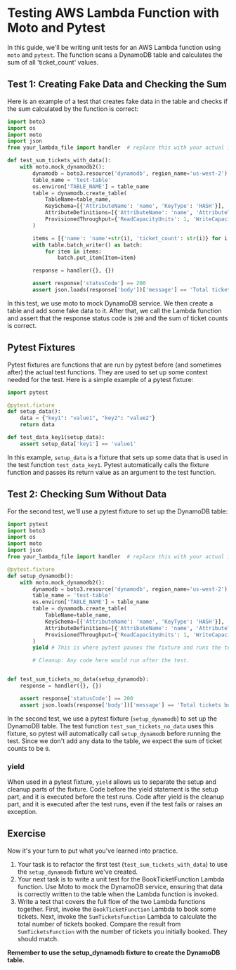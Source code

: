 # Testing AWS Lambda Function with Moto and Pytest
In this guide, we'll be writing unit tests for an AWS Lambda function using `moto` and `pytest`. The function scans a DynamoDB table and calculates the sum of all 'ticket_count' values.

## Test 1: Creating Fake Data and Checking the Sum
Here is an example of a test that creates fake data in the table and checks if the sum calculated by the function is correct:

```py linenums="1"
import boto3
import os
import moto
import json
from your_lambda_file import handler  # replace this with your actual import

def test_sum_tickets_with_data():
    with moto.mock_dynamodb2():
        dynamodb = boto3.resource('dynamodb', region_name='us-west-2')
        table_name = 'test-table'
        os.environ['TABLE_NAME'] = table_name
        table = dynamodb.create_table(
            TableName=table_name,
            KeySchema=[{'AttributeName': 'name', 'KeyType': 'HASH'}],
            AttributeDefinitions=[{'AttributeName': 'name', 'AttributeType': 'S'}],
            ProvisionedThroughput={'ReadCapacityUnits': 1, 'WriteCapacityUnits': 1}
        )

        items = [{'name': 'name'+str(i), 'ticket_count': str(i)} for i in range(5)]
        with table.batch_writer() as batch:
            for item in items:
                batch.put_item(Item=item)

        response = handler({}, {})

        assert response['statusCode'] == 200
        assert json.loads(response['body'])['message'] == 'Total tickets booked: 10.'
```
In this test, we use moto to mock DynamoDB service. We then create a table and add some fake data to it. After that, we call the Lambda function and assert that the response status code is `200` and the sum of ticket counts is correct.

## Pytest Fixtures
Pytest fixtures are functions that are run by pytest before (and sometimes after) the actual test functions. They are used to set up some context needed for the test. Here is a simple example of a pytest fixture:
```py linenums="1"
import pytest

@pytest.fixture
def setup_data():
    data = {"key1": "value1", "key2": "value2"}
    return data

def test_data_key1(setup_data):
    assert setup_data['key1'] == 'value1'
```
In this example, `setup_data` is a fixture that sets up some data that is used in the test function `test_data_key1`. Pytest automatically calls the fixture function and passes its return value as an argument to the test function.

## Test 2: Checking Sum Without Data
For the second test, we'll use a pytest fixture to set up the DynamoDB table:

```py linenums="1"
import pytest
import boto3
import os
import moto
import json
from your_lambda_file import handler  # replace this with your actual import

@pytest.fixture
def setup_dynamodb():
    with moto.mock_dynamodb2():
        dynamodb = boto3.resource('dynamodb', region_name='us-west-2')
        table_name = 'test-table'
        os.environ['TABLE_NAME'] = table_name
        table = dynamodb.create_table(
            TableName=table_name,
            KeySchema=[{'AttributeName': 'name', 'KeyType': 'HASH'}],
            AttributeDefinitions=[{'AttributeName': 'name', 'AttributeType': 'S'}],
            ProvisionedThroughput={'ReadCapacityUnits': 1, 'WriteCapacityUnits': 1}
        )
        yield # This is where pytest pauses the fixture and runs the test

        # Cleanup: Any code here would run after the test.


def test_sum_tickets_no_data(setup_dynamodb):
    response = handler({}, {})

    assert response['statusCode'] == 200
    assert json.loads(response['body'])['message'] == 'Total tickets booked: 0.'
```

In the second test, we use a pytest fixture (`setup_dynamodb`) to set up the DynamoDB table. The test function `test_sum_tickets_no_data` uses this fixture, so pytest will automatically call `setup_dynamodb` before running the test. Since we don't add any data to the table, we expect the sum of ticket counts to be `0`.

### yield
When used in a pytest fixture, `yield` allows us to separate the setup and cleanup parts of the fixture. Code before the yield statement is the setup part, and it is executed before the test runs. Code after yield is the cleanup part, and it is executed after the test runs, even if the test fails or raises an exception.

## Exercise
Now it's your turn to put what you've learned into practice.

1. Your task is to refactor the first test (`test_sum_tickets_with_data`) to use the `setup_dynamodb` fixture we've created. 
2. Your next task is to write a unit test for the BookTicketFunction Lambda function. Use Moto to mock the DynamoDB service, ensuring that data is correctly written to the table when the Lambda function is invoked.
3. Write a test that covers the full flow of the two Lambda functions together.
First, invoke the `BookTicketFunction` Lambda to book some tickets.
Next, invoke the `SumTicketsFunction` Lambda to calculate the total number of tickets booked.
Compare the result from `SumTicketsFunction` with the number of tickets you initially booked. They should match.

**Remember to use the setup_dynamodb fixture to create the DynamoDB table.**